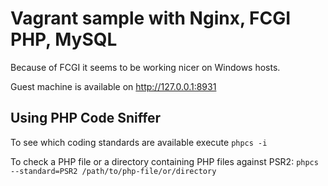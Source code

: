 # Vagrant sample with Nginx, FCGI PHP, MySQL

Because of FCGI it seems to be working nicer on Windows hosts.

Guest machine is available on http://127.0.0.1:8931


## Using PHP Code Sniffer

To see which coding standards are available execute `phpcs -i`

To check a PHP file or a directory containing PHP files against PSR2:
`phpcs --standard=PSR2 /path/to/php-file/or/directory`
